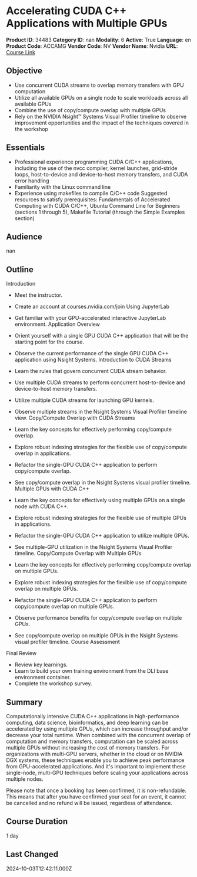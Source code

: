 # Accelerating CUDA C++ Applications with Multiple GPUs

**Product ID**: 34483
**Category ID**: nan
**Modality**: 6
**Active**: True
**Language**: en
**Product Code**: ACCAMG
**Vendor Code**: NV
**Vendor Name**: Nvidia
**URL**: [Course Link](https://www.fastlaneus.com/course/nv-accamg)

## Objective
- Use concurrent CUDA streams to overlap memory transfers with GPU computation
- Utilize all available GPUs on a single node to scale workloads across all available GPUs
- Combine the use of copy/compute overlap with multiple GPUs
- Rely on the NVIDIA Nsight™ Systems Visual Profiler timeline to observe improvement opportunities and the impact of the techniques covered in the workshop

## Essentials
- Professional experience programming CUDA C/C++ applications, including the use of the nvcc compiler, kernel launches, grid-stride loops, host-to-device and device-to-host memory transfers, and CUDA error handling
- Familiarity with the Linux command line
- Experience using makefiles to compile C/C++ code
Suggested resources to satisfy prerequisites: Fundamentals of Accelerated Computing with CUDA C/C++, Ubuntu Command Line for Beginners (sections 1 through 5), Makefile Tutorial (through the Simple Examples section)

## Audience
nan

## Outline
Introduction	



- Meet the instructor.
- Create an account at courses.nvidia.com/join
Using JupyterLab	



- Get familiar with your GPU-accelerated interactive JupyterLab environment.
Application Overview	



- Orient yourself with a single GPU CUDA C++ application that will be the starting point for the course.
- Observe the current performance of the single GPU CUDA C++ application using Nsight Systems.
Introduction to CUDA Streams	



- Learn the rules that govern concurrent CUDA stream behavior.
- Use multiple CUDA streams to perform concurrent host-to-device and device-to-host memory transfers.
- Utilize multiple CUDA streams for launching GPU kernels.
- Observe multiple streams in the Nsight Systems Visual Profiler timeline view.
Copy/Compute Overlap with CUDA Streams



- Learn the key concepts for effectively performing copy/compute overlap.
- Explore robust indexing strategies for the flexible use of copy/compute overlap in applications.
- Refactor the single-GPU CUDA C++ application to perform copy/compute overlap.
- See copy/compute overlap in the Nsight Systems visual profiler timeline.
Multiple GPUs with CUDA C++	



- Learn the key concepts for effectively using multiple GPUs on a single node with CUDA C++.
- Explore robust indexing strategies for the flexible use of multiple GPUs in applications.
- Refactor the single-GPU CUDA C++ application to utilize multiple GPUs.
- See multiple-GPU utilization in the Nsight Systems Visual Profiler timeline.
Copy/Compute Overlap with Multiple GPUs



- Learn the key concepts for effectively performing copy/compute overlap on multiple GPUs.
- Explore robust indexing strategies for the flexible use of copy/compute overlap on multiple GPUs.
- Refactor the single-GPU CUDA C++ application to perform copy/compute overlap on multiple GPUs.
- Observe performance benefits for copy/compute overlap on multiple GPUs.
- See copy/compute overlap on multiple GPUs in the Nsight Systems visual profiler timeline.
Course Assessment 

Final Review	



- Review key learnings.
- Learn to build your own training environment from the DLI base environment container.
- Complete the workshop survey.

## Summary
Computationally intensive CUDA C++ applications in high-performance computing, data science, bioinformatics, and deep learning can be accelerated by using multiple GPUs, which can increase throughput and/or decrease your total runtime. When combined with the concurrent overlap of computation and memory transfers, computation can be scaled across multiple GPUs without increasing the cost of memory transfers. For organizations with multi-GPU servers, whether in the cloud or on NVIDIA DGX systems, these techniques enable you to achieve peak performance from GPU-accelerated applications. And it's important to implement these single-node, multi-GPU techniques before scaling your applications across multiple nodes.

Please note that once a booking has been confirmed, it is non-refundable. This means that after you have confirmed your seat for an event, it cannot be cancelled and no refund will be issued, regardless of attendance.

## Course Duration
1 day

## Last Changed
2024-10-03T12:42:11.000Z
